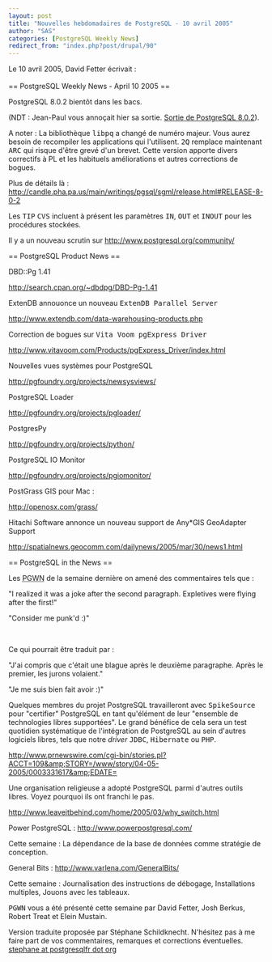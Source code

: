 ```yaml
---
layout: post
title: "Nouvelles hebdomadaires de PostgreSQL - 10 avril 2005"
author: "SAS"
categories: [PostgreSQL Weekly News]
redirect_from: "index.php?post/drupal/90"
---
```



Le 10 avril 2005, David Fetter écrivait&nbsp;:<br /><br />== PostgreSQL Weekly News - April 10 2005 ==

<p>

PostgreSQL 8.0.2 bientôt dans les bacs.

(NDT&nbsp;: Jean-Paul vous annoçait hier sa sortie. <a href="http://www.postgresqlfr.org/?q=node/205">Sortie de PostgreSQL 8.0.2</a>).

A noter&nbsp;: La bibliothèque <tt>libpq</tt> a changé de numéro majeur. Vous aurez besoin de recompiler les applications qui l'utilisent. <tt>2Q</tt> remplace maintenant <tt>ARC</tt> qui risque d'être grevé d'un brevet. Cette version apporte divers correctifs à PL et les habituels améliorations et autres corrections de bogues.

Plus de détails là : <a href="http://candle.pha.pa.us/main/writings/pgsql/sgml/release.html#RELEASE-8-0-2">http://candle.pha.pa.us/main/writings/pgsql/sgml/release.html#RELEASE-8-0-2</a>

</p>

<p>

Les <tt>TIP</tt> <tt>CVS</tt> incluent à présent les paramètres <tt>IN</tt>, <tt>OUT</tt> et <tt>INOUT</tt> pour les procédures stockées.

</p>

<p>

Il y a un nouveau scrutin sur <a href="http://www.postgresql.org/community/">http://www.postgresql.org/community/</a>

</p>

<!--more-->


== PostgreSQL Product News ==

<p>DBD::Pg 1.41

<a href="http://search.cpan.org/%7Edbdpg/DBD-Pg-1.41">http://search.cpan.org/~dbdpg/DBD-Pg-1.41</a>

</p>

<p>

ExtenDB annouonce un nouveau <tt>ExtenDB Parallel Server</tt>

<a href="http://www.extendb.com/data-warehousing-products.php">http://www.extendb.com/data-warehousing-products.php</a>

</p>

<p>

Correction de bogues sur <tt>Vita Voom pgExpress Driver</tt>

<a href="http://www.vitavoom.com/Products/pgExpress_Driver/index.html">http://www.vitavoom.com/Products/pgExpress_Driver/index.html</a>

</p>

<p>

Nouvelles vues systèmes pour PostgreSQL

<a href="http://pgfoundry.org/projects/newsysviews/">http://pgfoundry.org/projects/newsysviews/</a>

</p>

<p>

PostgreSQL Loader

<a href="http://pgfoundry.org/projects/pgloader/">http://pgfoundry.org/projects/pgloader/</a>

</p>

<p>

PostgresPy

<a href="http://pgfoundry.org/projects/python/">http://pgfoundry.org/projects/python/</a>

</p>

<p>

PostgreSQL IO Monitor

<a href="http://pgfoundry.org/projects/pgiomonitor/">http://pgfoundry.org/projects/pgiomonitor/</a>

</p>

<p>

PostGrass GIS pour Mac&nbsp;:

<a href="http://openosx.com/grass/">http://openosx.com/grass/</a>

</p>

<p>

Hitachi Software annonce un nouveau support de Any*GIS GeoAdapter Support

<a href="">http://spatialnews.geocomm.com/dailynews/2005/mar/30/news1.html</a>

</p>

== PostgreSQL in the News ==

<p>

Les <acronym title="PostgreSQL Weekly News">PGWN</acronym> de la semaine dernière on amené des commentaires tels que&nbsp;:<br />

"I realized it was a joke after the second paragraph.  Expletives were flying after the first!"

"Consider me punk'd :)"

<br />

Ce qui pourrait être traduit par&nbsp;:

"J'ai compris que c'était une blague après le deuxième paragraphe. Après le premier, les jurons volaient."

"Je me suis bien fait avoir :)"

</p>

<p>

Quelques membres du projet PostgreSQL travailleront avec <tt>SpikeSource</tt> pour "certifier" PostgreSQL en tant qu'élément de leur "ensemble de technologies libres supportées". Le grand bénéfice de cela sera un test quotidien systématique de l'intégration de PostgreSQL au sein d'autres logiciels libres, tels que notre <em>driver</em> <tt>JDBC</tt>, <tt>Hibernate</tt> ou <tt>PHP</tt>.

<a href="http://www.prnewswire.com/cgi-bin/stories.pl?ACCT=109&amp;STORY=/www/story/04-05-2005/0003331617&amp;EDATE=">http://www.prnewswire.com/cgi-bin/stories.pl?ACCT=109&amp;STORY=/www/story/04-05-2005/0003331617&amp;EDATE=</a>

</p>

<p>

Une organisation religieuse a adopté PostgreSQL parmi d'autres outils libres. Voyez pourquoi ils ont franchi le pas.

<a href="http://www.leaveitbehind.com/home/2005/03/why_switch.html">http://www.leaveitbehind.com/home/2005/03/why_switch.html</a>

</p>

<p>

Power PostgreSQL&nbsp;: <a href="http://www.powerpostgresql.com/">http://www.powerpostgresql.com/</a>

Cette semaine&nbsp;: La dépendance de la base de données comme stratégie de conception.

</p>

<p>

General Bits&nbsp;: <a href="http://www.varlena.com/GeneralBits/">http://www.varlena.com/GeneralBits/</a>

Cette semaine&nbsp;: Journalisation des instructions de débogage, Installations multiples, Jouons avec les tableaux.

</p>

<p>

<tt>PGWN</tt> vous a été présenté cette semaine par David Fetter, Josh Berkus, Robert Treat et Elein Mustain.

</p>

<p>

Version traduite proposée par Stéphane Schildknecht. N'hésitez pas à me faire part de vos commentaires, remarques et corrections éventuelles. <a href="mailto:stephane@postgresqlfr.org">stephane at postgresqlfr dot org</a>

</p>